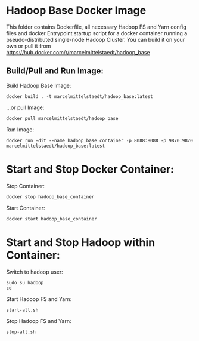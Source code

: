 # Hadoop Base Docker Image
This folder contains Dockerfile, all necessary Hadoop FS and Yarn config files and docker Entrypoint startup script for a docker container running a pseudo-distributed single-node Hadoop Cluster. You can build it on your own or pull it from https://hub.docker.com/r/marcelmittelstaedt/hadoop_base

## Build/Pull and Run Image:

Build Hadoop Base Image:
```
docker build . -t marcelmittelstaedt/hadoop_base:latest
```

...or pull Image:
```
docker pull marcelmittelstaedt/hadoop_base
```

Run Image:
```
docker run -dit --name hadoop_base_container -p 8088:8088 -p 9870:9870 marcelmittelstaedt/hadoop_base:latest
```

# Start and Stop Docker Container:
Stop Container:
```
docker stop hadoop_base_container
```

Start Container:
```
docker start hadoop_base_container
```

# Start and Stop Hadoop within Container:
Switch to hadoop user:
```
sudo su hadoop
cd
```

Start Hadoop FS and Yarn:
```
start-all.sh
```

Stop Hadoop FS and Yarn:
```
stop-all.sh
```
